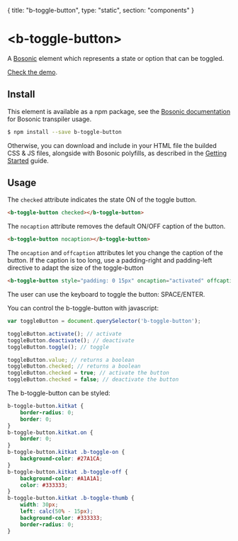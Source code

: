 {
	title: "b-toggle-button", 
	type: "static", 
	section: "components"
}

# &lt;b-toggle-button&gt;

A [Bosonic](http://bosonic.github.io) element which represents a state or option that can be toggled.

[Check the demo](http://bosonic.github.io/demos.html).

## Install

This element is available as a npm package, see the [Bosonic documentation](http://bosonic.github.io/documentation.html) for Bosonic transpiler usage.

```sh
$ npm install --save b-toggle-button
```

Otherwise, you can download and include in your HTML file the builded CSS & JS files, alongside with Bosonic polyfills, as described in the [Getting Started](http://bosonic.github.io/getting-started.html) guide.

## Usage

The `checked` attribute indicates the state ON of the toggle button.

```html
<b-toggle-button checked></b-toggle-button>
```

The `nocaption` attribute removes the default ON/OFF caption of the button.

```html
<b-toggle-button nocaption></b-toggle-button>
```

The `oncaption` and `offcaption` attributes let you change the caption of the button. If the caption is too long, use a padding-right and padding-left directive to adapt the size of the toggle-button
```html
<b-toggle-button style="padding: 0 15px" oncaption="activated" offcaption="deactivated"></b-toggle-button>
```

The user can use the keyboard to toggle the button: SPACE/ENTER.

You can control the b-toggle-button with javascript:
```javascript
var toggleButton = document.querySelector('b-toggle-button');

toggleButton.activate(); // activate
toggleButton.deactivate(); // deactivate
toggleButton.toggle(); // toggle

toggleButton.value; // returns a boolean
toggleButton.checked; // returns a boolean
toggleButton.checked = true; // activate the button
toggleButton.checked = false; // deactivate the button
```

The b-toggle-button can be styled:
```css
b-toggle-button.kitkat {
    border-radius: 0;
    border: 0;
}
b-toggle-button.kitkat.on {
    border: 0;
}
b-toggle-button.kitkat .b-toggle-on {
    background-color: #27A1CA;
}
b-toggle-button.kitkat .b-toggle-off {
    background-color: #A1A1A1;
    color: #333333;
}
b-toggle-button.kitkat .b-toggle-thumb {
    width: 30px;
    left: calc(50% - 15px);
    background-color: #333333;
    border-radius: 0;
}
```
